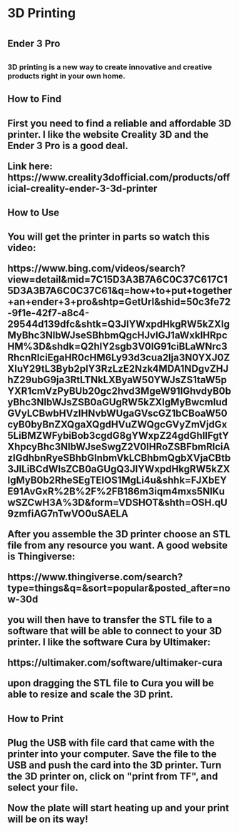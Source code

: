 <h1>3D Printing<h1>
<h2>Ender 3 Pro<h2>
  
<h3>3D printing is a new way to create innovative and creative products right in your own home.<h3>
  
<h2>How to Find<h2>
<p>First you need to find a reliable and affordable 3D printer. I like the website Creality 3D and the Ender 3 Pro is a good deal.
<p>Link here: https://www.creality3dofficial.com/products/official-creality-ender-3-3d-printer<p>

<h2>How to Use<h2>
<p>You will get the printer in parts so watch this video:<p>
<p>https://www.bing.com/videos/search?view=detail&mid=7C15D3A3B7A6C0C37C617C15D3A3B7A6C0C37C61&q=how+to+put+together+an+ender+3+pro&shtp=GetUrl&shid=50c3fe72-9f1e-42f7-a8c4-29544d139dfc&shtk=Q3JlYWxpdHkgRW5kZXIgMyBhc3NlbWJseSBhbmQgcHJvIGJ1aWxkIHRpcHM%3D&shdk=Q2hlY2sgb3V0IG91ciBLaWNrc3RhcnRlciEgaHR0cHM6Ly93d3cua2lja3N0YXJ0ZXIuY29tL3Byb2plY3RzLzE2Nzk4MDA1NDgvZHJhZ29ubG9ja3RtLTNkLXByaW50YWJsZS1taW5pYXR1cmVzPyBUb20gc2hvd3MgeW91IGhvdyB0byBhc3NlbWJsZSB0aGUgRW5kZXIgMyBwcmludGVyLCBwbHVzIHNvbWUgaGVscGZ1bCBoaW50cyB0byBnZXQgaXQgdHVuZWQgcGVyZmVjdGx5LiBMZWFybiBob3cgdG8gYWxpZ24gdGhlIFgtYXhpcyBhc3NlbWJseSwgZ2V0IHRoZSBFbmRlciAzIGdhbnRyeSBhbGlnbmVkLCBhbmQgbXVjaCBtb3JlLiBCdWlsZCB0aGUgQ3JlYWxpdHkgRW5kZXIgMyB0b2RheSEgTElOS1MgLi4u&shhk=FJXbEYE91AvGxR%2B%2F%2FB186m3iqm4mxs5NIKuwSZCwH3A%3D&form=VDSHOT&shth=OSH.qU9zmfiAG7nTwVO0uSAELA<p>
  
<p>After you assemble the 3D printer choose an STL file from any resource you want. A good website is Thingiverse:<p>
<p>https://www.thingiverse.com/search?type=things&q=&sort=popular&posted_after=now-30d<p>
<p>you will then have to transfer the STL file to a software that will be able to connect to your 3D printer. I like the software Cura by Ultimaker:
<p>https://ultimaker.com/software/ultimaker-cura<p>
<p>upon dragging the STL file to Cura you will be able to resize and scale the 3D print.
  
<h2>How to Print<h2>
<p>Plug the USB with file card that came with the printer into your computer. Save the file to the USB and push the card into the 3D printer. Turn the 3D printer on, click on "print from TF", and select your file.
<p>Now the plate will start heating up and your print will be on its way!<p>
